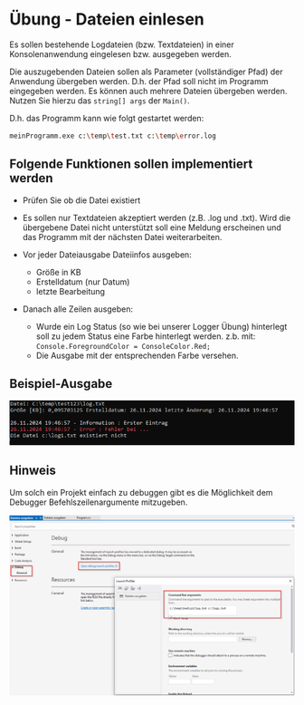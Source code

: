 # Übung - Dateien einlesen

Es sollen bestehende Logdateien (bzw. Textdateien) in einer Konsolenanwendung eingelesen bzw. ausgegeben werden.

Die auszugebenden Dateien sollen als Parameter (vollständiger Pfad) der Anwendung übergeben werden. D.h. der Pfad soll nicht im Programm eingegeben werden. Es können auch mehrere Dateien übergeben werden. Nutzen Sie hierzu das `string[] args` der `Main()`.

D.h. das Programm kann wie folgt gestartet werden:

```bash
meinProgramm.exe c:\temp\test.txt c:\temp\error.log
```

## Folgende Funktionen sollen implementiert werden

* Prüfen Sie ob die Datei existiert
* Es sollen nur Textdateien akzeptiert werden (z.B. .log und .txt). Wird die übergebene Datei nicht unterstützt soll eine Meldung erscheinen und das Programm mit der nächsten Datei weiterarbeiten.
* Vor jeder Dateiausgabe Dateiinfos ausgeben:

    * Größe in KB
    * Erstelldatum (nur Datum)
    * letzte Bearbeitung

* Danach alle Zeilen ausgeben:

    * Wurde ein Log Status (so wie bei unserer Logger Übung) hinterlegt soll zu jedem Status eine Farbe hinterlegt werden. z.b. mit: `Console.ForegroundColor = ConsoleColor.Red;`
    * Die Ausgabe mit der entsprechenden Farbe versehen.

## Beispiel-Ausgabe

![Beispiel](Beispiel.png)

## Hinweis

Um solch ein Projekt einfach zu debuggen gibt es die Möglichkeit dem Debugger Befehlszeilenargumente mitzugeben.

![Debug Parameter](DebugParameter.png)